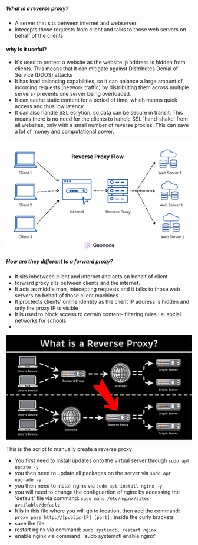 ##### What is a reverse proxy?
- A server that sits between internet and webserver
- intecepts those requests from client and talks to those web servers on behalf of the clients 
#### why is it useful?
- It's used to protect a website as the website ip address is hidden from clients. This means that it can mitigate against Distributes Denial of Service (DDOS) attacks
- It has load balancing capabilities, so it can balance a large amount of incoming requests (network traffic) by distributing them across multiple servers- prevents one server being overloaded.
- It can cache static content for a period of time, which means quick access and thus low latency 
- It can also handle SSL ecrytion, so data can be secure in transit. This means there is no need for the clients to handle SSL 'hand-shake' from all websites, only with a small number of reverse proxies. This can save a lot of money and computational power. 


![reverse-proxy](../Pictures/reverse-proxy.png)




##### How are they different to a forward proxy?
- It sits inbetween client and internet and acts on behalf of client
- forward  proxy sits between clients and the internet. 
- It acts as middle man, intecepting requests and it talks to those web servers on behalf of those client machines
- It proctects clients' online identity as the client IP address is hidden and only the proxy IP is visible 
- It is used to block access to certain content- filtering rules i.e. social networks for schools 
- 
  
![Forward-proxy](../Pictures/forward-proxy.jpg)


This is the script to manually create a reverse proxy 

- You first need to install updates onto the virtual server through `sudo apt update -y`
- you then need to update all packages on the server via `sudo apt upgrade -y`
- you then need to install nginx via `sudo apt install nginx -y`
- you will need to change the configuartion of nginx by accessing the 'default' file via command: `sudo nano /etc/nginx/sites-available/default`
- It is in this file where you will go to location, then add the command: `proxy_pass http://[public-IP]:[port];` inside the curly brackets
- save the file
- restart nginx via command: `sudo systemctl restart nginx`
- enable nginx via command: 'sudo systemctl enable nginx'
